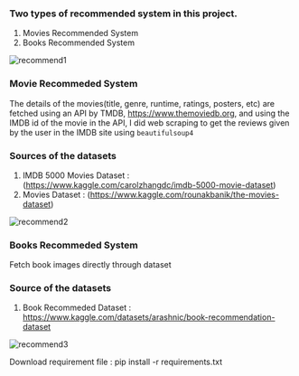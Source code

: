 ### Two types of recommended system in this project.
1. Movies Recommended System
2. Books Recommended System

![recommend1](https://user-images.githubusercontent.com/61062046/192534376-4ce03859-0fac-4ff5-ae21-24c6b3eaa383.PNG)

### Movie Recommeded System
The details of the movies(title, genre, runtime, ratings, posters, etc) are fetched using an API by TMDB, https://www.themoviedb.org, and using the 
IMDB id of the movie in the API, I did web scraping to get the reviews given by the user in the IMDB site using `beautifulsoup4` 

### Sources of the datasets 

1. IMDB 5000 Movies Dataset : (https://www.kaggle.com/carolzhangdc/imdb-5000-movie-dataset)
2. Movies Dataset : (https://www.kaggle.com/rounakbanik/the-movies-dataset)

![recommend2](https://user-images.githubusercontent.com/61062046/192534660-bf137a7b-6655-479a-a029-9cd4d3ac16a6.PNG)

### Books Recommeded System
Fetch book images directly through dataset 

### Source of the datasets

1. Book Recommeded Dataset : https://www.kaggle.com/datasets/arashnic/book-recommendation-dataset

![recommend3](https://user-images.githubusercontent.com/61062046/192534840-e6602aa5-dd37-4f2d-806f-41cc1b8387af.PNG)

Download requirement file : pip install -r requirements.txt

